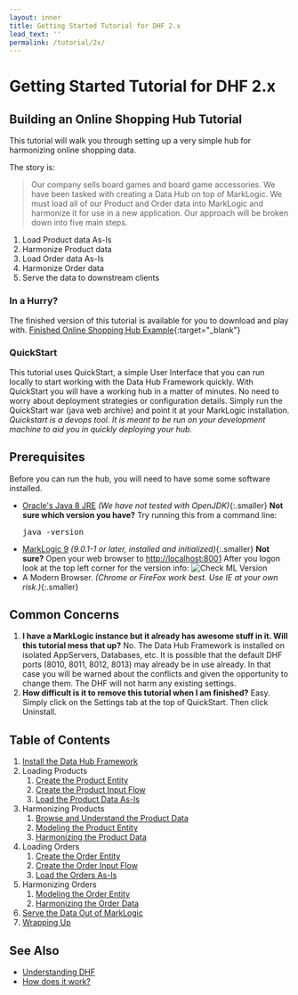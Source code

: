 ```yaml
---
layout: inner
title: Getting Started Tutorial for DHF 2.x
lead_text: ''
permalink: /tutorial/2x/
---
```


# Getting Started Tutorial for DHF 2.x

## Building an Online Shopping Hub Tutorial
This tutorial will walk you through setting up a very simple hub for harmonizing online shopping data.

The story is:

> Our company sells board games and board game accessories. We have been tasked with creating a Data Hub on top of MarkLogic. We must load all of our Product and Order data into MarkLogic and harmonize it for use in a new application. Our approach will be broken down into five main steps.

1. Load Product data As-Is
1. Harmonize Product data
1. Load Order data As-Is
1. Harmonize Order data
1. Serve the data to downstream clients

### In a Hurry?
The finished version of this tutorial is available for you to download and play with. [Finished Online Shopping Hub Example](https://github.com/marklogic/marklogic-data-hub/tree/develop/examples/online-store){:target="_blank"}

### QuickStart
This tutorial uses QuickStart, a simple User Interface that you can run locally to start working with the Data Hub Framework quickly. With QuickStart you will have a working hub in a matter of minutes. No need to worry about deployment strategies or configuration details. Simply run the QuickStart war (java web archive) and point it at your MarkLogic installation. _Quickstart is a devops tool. It is meant to be run on your development machine to aid you in quickly deploying your hub._

## Prerequisites

Before you can run the hub, you will need to have some some software installed.

- [Oracle's Java 8 JRE](http://www.oracle.com/technetwork/java/javase/downloads/index.html) _(We have not tested with OpenJDK)_{:.smaller}
  **Not sure which version you have?**
  Try running this from a command line:
  <pre class="cmdline">
  java -version
  </pre>
- [MarkLogic 9](https://developer.marklogic.com/products) _(9.0.1-1 or later, installed and initialized)_{:.smaller}
  **Not sure?**
  Open your web browser to [http://localhost:8001](http://localhost:8001)
  After you logon look at the top left corner for the version info:
  ![Check ML Version]({{site.baseurl}}/images/2x/ml-version-check.png)
- A Modern Browser. _(Chrome or FireFox work best. Use IE at your own risk.)_{:.smaller}

## Common Concerns
1. **I have a MarkLogic instance but it already has awesome stuff in it. Will this tutorial mess that up?**
  No. The Data Hub Framework is installed on isolated AppServers, Databases, etc. It is possible that the default DHF ports (8010, 8011, 8012, 8013) may already be in use already. In that case you will be warned about the conflicts and given the opportunity to change them. The DHF will not harm any existing settings.
1. **How difficult is it to remove this tutorial when I am finished?**
  Easy. Simply click on the Settings tab at the top of QuickStart. Then click Uninstall.


## Table of Contents
1. [Install the Data Hub Framework](./install/)
1. Loading Products
   1. [Create the Product Entity](./create-product-entity/)
   1. [Create the Product Input Flow](./create-product-input-flow/)
   1. [Load the Product Data As-Is](./load-products-as-is/)
1. Harmonizing Products
   1. [Browse and Understand the Product Data](./browse-understand-product-data/)
   1. [Modeling the Product Entity](./modeling-product-entity/)
   1. [Harmonizing the Product Data](./harmonizing-product-data/)
1. Loading Orders
   1. [Create the Order Entity](./create-order-entity/)
   1. [Create the Order Input Flow](./create-order-input-flow/)
   1. [Load the Orders As-Is](./load-orders-as-is/)
1. Harmonizing Orders
   1. [Modeling the Order Entity](./modeling-order-entity/)
   1. [Harmonizing the Order Data](./harmonizing-order-data/)
1. [Serve the Data Out of MarkLogic](./serve-data/)
1. [Wrapping Up](./wrapping-up/)


## See Also
- [Understanding DHF]({{site.baseurl}}/understanding/concepts/)
- [How does it work?]({{site.baseurl}}/understanding/how-it-works/)
